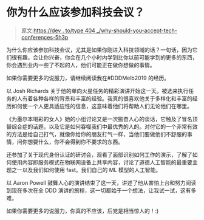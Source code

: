 # 你为什么应该参加科技会议？

> 原文:[https://dev . to/type 404 _/why-should-you-accept-tech-conferences-5h3p](https://dev.to/type404_/why-should-you-attend-tech-conferences-5h3p)

为什么你应该参加科技会议，尤其是如果你刚进入科技领域的话？一句话，因为它们很有趣，会让你兴奋，你会在几个小时内学到比你以前可能学到的更多的东西，你会遇到业内一些了不起的人，他们可能正在做你想做的事情。

如果你需要更多的说服力，请继续阅读我在#DDDMelb2019 的经历。

以 Josh Richards 关于他的单向火星任务的精彩演讲开始这一天。被选来执行任务的人有着各种各样的背景和丰富的经验。我真的很喜欢他关于多样化和丰富的经历如何使一个人更具适应性的信息，这意味着他们将帮助人们无论他们在哪里。

《为墨尔本喝彩的女人》她的小组讨论又是一次振奋人心的谈话，它触及了冒名顶替综合症的话题，以及它是如何吞噬我们中最优秀的人的。对付它的一个非常有效的方法是给自己打气，就像你给你的朋友打气一样，当他们要做他们不舒服的事情，问你想要什么，你不会得到你不要求的东西。

还参加了关于现代身份认证的研讨会，观看了面部识别如何工作的演示，了解了如何使用内容即服务模式在物联网设备上共享内容，讨论了道德人工智能的最重要主题之一以及我们如何使用 fast。我们自己的 ML 模型的人工智能。

以 Aaron Powell 鼓舞人心的演讲结束了这一天，讲述了他从害怕上台和努力阅读到现在多次在全 DDD 演讲的旅程，这一切都始于一个想法，让我试一试，这有多难。

如果你需要更多的说服力，你真的不应该，后党是相当惊人的！:)